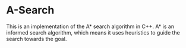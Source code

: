 # A-Search
This is an implementation of the A* search algorithm in C++. A* is an informed search algorithm, which means it uses heuristics to guide the search towards the goal.
